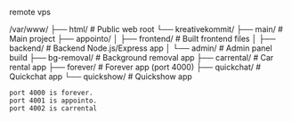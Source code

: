 remote vps


/var/www/
├── html/                  # Public web root
└── kreativekommit/
    ├── main/             # Main project
    ├── appointo/
    │   ├── frontend/     # Built frontend files
    │   ├── backend/      # Backend Node.js/Express app
    │   └── admin/        # Admin panel build
    ├── bg-removal/       # Background removal app
    ├── carrental/        # Car rental app
    ├── forever/          # Forever app (port 4000)
    ├── quickchat/        # Quickchat app
    └── quickshow/        # Quickshow app



    port 4000 is forever.
    port 4001 is appointo.
    port 4002 is carrental